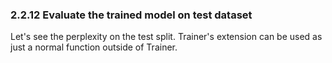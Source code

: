 ### 2.2.12 Evaluate the trained model on test dataset

Let's see the perplexity on the test split. Trainer's extension can be used as just a normal function outside of Trainer.
